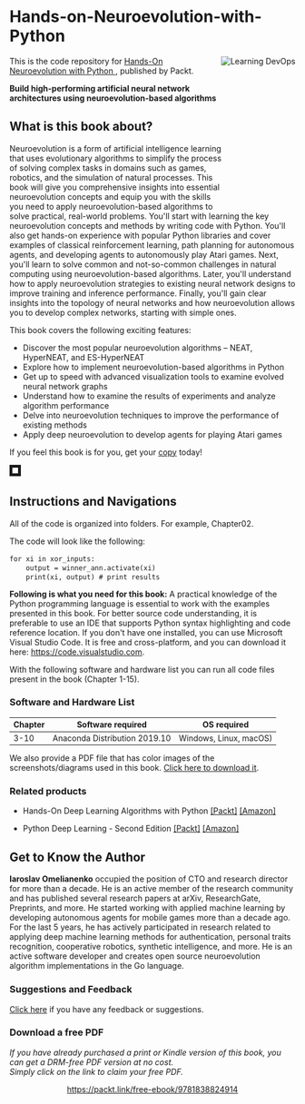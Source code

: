 # Hands-on-Neuroevolution-with-Python

<a href="https://www.packtpub.com/data/hands-on-neuroevolution-with-python?utm_source=github&utm_medium=repository&utm_campaign=9781838822002"><img src="https://www.packtpub.com/media/catalog/product/cache/ecd051e9670bd57df35c8f0b122d8aea/9/7/9781838824914-original.jpeg" alt="Learning DevOps " height="256px" align="right"></a>

This is the code repository for [Hands-On Neuroevolution with Python ](https://www.packtpub.com/data/hands-on-neuroevolution-with-python?utm_source=github&utm_medium=repository&utm_campaign=9781838822002), published by Packt.

**Build high-performing artificial neural network architectures using neuroevolution-based algorithms**

## What is this book about?
Neuroevolution is a form of artificial intelligence learning that uses evolutionary algorithms to simplify the process of solving complex tasks in domains such as games, robotics, and the simulation of natural processes. This book will give you comprehensive insights into essential neuroevolution concepts and equip you with the skills you need to apply neuroevolution-based algorithms to solve practical, real-world problems.
You'll start with learning the key neuroevolution concepts and methods by writing code with Python. You'll also get hands-on experience with popular Python libraries and cover examples of classical reinforcement learning, path planning for autonomous agents, and developing agents to autonomously play Atari games. Next, you'll learn to solve common and not-so-common challenges in natural computing using neuroevolution-based algorithms. Later, you'll understand how to apply neuroevolution strategies to existing neural network designs to improve training and inference performance. Finally, you'll gain clear insights into the topology of neural networks and how neuroevolution allows you to develop complex networks, starting with simple ones.

This book covers the following exciting features:
* Discover the most popular neuroevolution algorithms – NEAT, HyperNEAT, and ES-HyperNEAT
* Explore how to implement neuroevolution-based algorithms in Python
* Get up to speed with advanced visualization tools to examine evolved neural network graphs
* Understand how to examine the results of experiments and analyze algorithm performance
* Delve into neuroevolution techniques to improve the performance of existing methods
* Apply deep neuroevolution to develop agents for playing Atari games

If you feel this book is for you, get your [copy](https://www.amazon.com/dp/183882491X) today!

<a href="https://www.packtpub.com/?utm_source=github&utm_medium=banner&utm_campaign=GitHubBanner"><img src="https://raw.githubusercontent.com/PacktPublishing/GitHub/master/GitHub.png" 
alt="https://www.packtpub.com/" border="5" /></a>

## Instructions and Navigations
All of the code is organized into folders. For example, Chapter02.

The code will look like the following:
```
for xi in xor_inputs:
    output = winner_ann.activate(xi)
    print(xi, output) # print results
```

**Following is what you need for this book:**
A practical knowledge of the Python programming language is essential to work with the examples presented in this book. For better source code understanding, it is preferable to use an IDE that supports Python syntax highlighting and code reference location. If you don't have one installed, you can use Microsoft Visual Studio Code. It is free and cross-platform, and you can download it here: https://code.visualstudio.com.

With the following software and hardware list you can run all code files present in the book (Chapter 1-15).
### Software and Hardware List
| Chapter | Software required | OS required |
| -------- | ------------------------------------ | ----------------------------------- |
| 3-10 | Anaconda Distribution 2019.10 | Windows, Linux, macOS) |

We also provide a PDF file that has color images of the screenshots/diagrams used in this book. [Click here to download it](https://static.packt-cdn.com/downloads/9781838824914_ColorImages.pdf).

### Related products
* Hands-On Deep Learning Algorithms with Python  [[Packt]](https://www.packtpub.com/big-data-and-business-intelligence/hands-deep-learning-algorithms-python?utm_source=github&utm_medium=repository&utm_campaign=9781789344158) [[Amazon]](https://www.amazon.com/dp/1789344158)

* Python Deep Learning - Second Edition  [[Packt]](https://www.packtpub.com/big-data-and-business-intelligence/python-deep-learning-second-edition?utm_source=github&utm_medium=repository&utm_campaign=9781789348460) [[Amazon]](https://www.amazon.com/dp/1789348463)

## Get to Know the Author
**Iaroslav Omelianenko**
 occupied the position of CTO and research director for more than a decade. He is an active member of the research community and has published several research papers at arXiv, ResearchGate, Preprints, and more. He started working with applied machine learning by developing autonomous agents for mobile games more than a decade ago. For the last 5 years, he has actively participated in research related to applying deep machine learning methods for authentication, personal traits recognition, cooperative robotics, synthetic intelligence, and more. He is an active software developer and creates open source neuroevolution algorithm implementations in the Go language.

### Suggestions and Feedback
[Click here](https://docs.google.com/forms/d/e/1FAIpQLSdy7dATC6QmEL81FIUuymZ0Wy9vH1jHkvpY57OiMeKGqib_Ow/viewform) if you have any feedback or suggestions.
### Download a free PDF

 <i>If you have already purchased a print or Kindle version of this book, you can get a DRM-free PDF version at no cost.<br>Simply click on the link to claim your free PDF.</i>
<p align="center"> <a href="https://packt.link/free-ebook/9781838824914">https://packt.link/free-ebook/9781838824914 </a> </p>